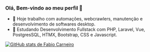 ### Olá, Bem-vindo ao meu perfil 👋

- 🔭 Hoje trabalho com automações, webcrawlers, manutenção e desenvolvimento de softwares desktop.
- 🌱 Estudando Desenvolvimento Fullstack com PHP, Laravel, Vue, PostgresSQL, HTMX, Bootstrap, CSS e Javascript.

[![GitHub stats de Fabio Carneiro](https://github-readme-stats.vercel.app/api?username=fabioaacarneiro)](https://github.com/anuraghazra/github-readme-stats)
